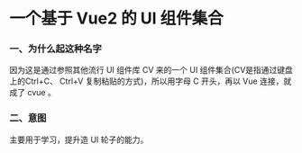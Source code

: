 # 一个基于 Vue2 的 UI 组件集合
### 一、为什么起这种名字
因为这是通过参照其他流行 UI 组件库 CV 来的一个 UI 组件集合(CV是指通过键盘上的Ctrl+C、 Ctrl+V 复制粘贴的方式)，所以用字母 C 开头，再以 Vue 连接，就成了 cvue 。
### 二、意图
主要用于学习，提升造 UI 轮子的能力。
